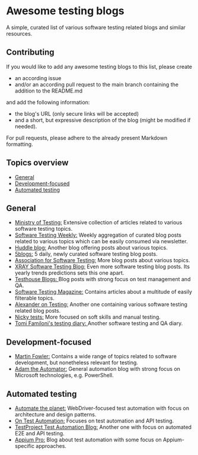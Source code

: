 # Awesome testing blogs
A simple, curated list of various software testing related blogs and similar resources.

## Contributing
If you would like to add any awesome testing blogs to this list, please create
- an according issue
- and/or an according pull request to the main branch containing the addition to the README.md

and add the following information:
- the blog's URL (only secure links will be accepted)
- and a short, but expressive description of the blog (might be modified if needed).

For pull requests, please adhere to the already present Markdown formatting.

## Topics overview
- [General](#general)
- [Development-focused](#development-focused)
- [Automated testing](#automated-testing)

## General
- [Ministry of Testing:](https://www.ministryoftesting.com/dojo/articles) Extensive collection of articles related to various software testing topics.
- [Software Testing Weekly:](https://softwaretestingweekly.com/) Weekly aggregation of curated blog posts related to various topics which can be easily consumed via newsletter.
- [Huddle blog:](https://huddle.eurostarsoftwaretesting.com/blog/) Another blog offering posts about various topics.
- [5blogs:](https://5blogs.wordpress.com/) 5 daily, newly curated software testing blog posts.
- [Association for Software Testing:](https://associationforsoftwaretesting.org/blog/) More blog posts about various topics.
- [XRAY Software Testing Blog:](https://www.getxray.app/blog/category/software-testing/) Even more software testing blog posts. Its yearly trends predictions sets this one apart.
- [Testhouse Blogs: ](https://www.testhouse.net/blogs/) Blog posts with strong focus on test management and QA.
- [Software Testing Magazine:](https://www.softwaretestingmagazine.com/) Contains articles about a multitude of easily filterable topics.
- [Alexander on Testing:](https://alexanderontesting.com/) Another one containing various software testing related blog posts.
- [Nicky tests:](https://nickytests.blogspot.com/) More focused on soft skills and manual testing.
- [Tomi Familoni's testing diary: ](https://familonitomi.com/) Another software testing and QA diary.

## Development-focused
- [Martin Fowler:](https://martinfowler.com/) Contains a wide range of topics related to software development, but nonetheless relevant for testing.
- [Adam the Automator:](https://adamtheautomator.com/) General automation blog with strong focus on Microsoft technologies, e.g. PowerShell.

## Automated testing
- [Automate the planet:](https://www.automatetheplanet.com/blog/) WebDriver-focused test automation with focus on architecture and design patterns.
- [On Test Automation:](https://www.ontestautomation.com/blog/) Focuses on test automation and API testing.
- [TestProject Test Automation Blog:](https://blog.testproject.io/) Another one with focus on automated E2E and API testing.
- [Appium Pro:](https://appiumpro.com/editions) Blog about test automation with some focus on Appium-specific approaches.